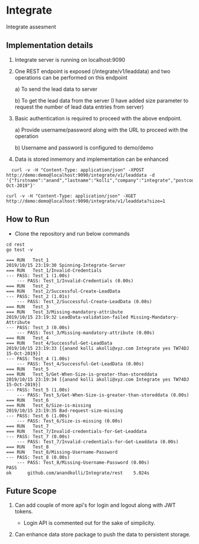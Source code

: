 # Integrate
Integrate assesment

## Implementation details
1) Integrate server is running on localhost:9090
2) One REST endpoint is exposed (/integrate/v1/leaddata) and two operations can be performed on this endpoint
    
    a) To send the lead data to server
    
    b) To get the lead data from the server (I have added size parameter to request the number of lead data entries from server)

3) Basic authentication is required to proceed with the above endpoint.

    a) Provide username/password along with the URL to proceed with the operation
    
    b) Username and password is configured to demo/demo

4) Data is stored inmemory and implementation can be enhanced 
  ```
    curl -v -H "Content-Type: application/json" -XPOST http://demo:demo@localhost:9090/integrate/v1/leaddata -d '{"firstname":"anand","lastname":"kolli","company":"integrate","postcode":"TW74DJ","email":"akolli@xyz.com","acceptterms":"yess","dat":"15-Oct-2019"}'

curl -v -H "Content-Type: application/json" -XGET http://demo:demo@localhost:9090/integrate/v1/leaddata?size=1
  ```
 
## How to Run
- Clone the repository and run below commands
```
cd rest
go test -v

=== RUN   Test_1
2019/10/15 23:19:30 Spinning-Integrate-Server
=== RUN   Test_1/Invalid-Credentials
--- PASS: Test_1 (1.00s)
    --- PASS: Test_1/Invalid-Credentials (0.00s)
=== RUN   Test_2
=== RUN   Test_2/Successful-Create-LeadData
--- PASS: Test_2 (1.01s)
    --- PASS: Test_2/Successful-Create-LeadData (0.00s)
=== RUN   Test_3
=== RUN   Test_3/Missing-mandatory-attribute
2019/10/15 23:19:32 LeadData-validation-failed Missing-Mandatory-Attribute
--- PASS: Test_3 (0.00s)
    --- PASS: Test_3/Missing-mandatory-attribute (0.00s)
=== RUN   Test_4
=== RUN   Test_4/Successful-Get-LeadData
2019/10/15 23:19:33 [{anand kolli akolli@xyz.com Integrate yes TW74DJ 15-Oct-2019}]
--- PASS: Test_4 (1.00s)
    --- PASS: Test_4/Successful-Get-LeadData (0.00s)
=== RUN   Test_5
=== RUN   Test_5/Get-When-Size-is-greater-than-storeddata
2019/10/15 23:19:34 [{anand kolli akolli@xyz.com Integrate yes TW74DJ 15-Oct-2019}]
--- PASS: Test_5 (1.00s)
    --- PASS: Test_5/Get-When-Size-is-greater-than-storeddata (0.00s)
=== RUN   Test_6
=== RUN   Test_6/Size-is-missing
2019/10/15 23:19:35 Bad-request-size-missing
--- PASS: Test_6 (1.00s)
    --- PASS: Test_6/Size-is-missing (0.00s)
=== RUN   Test_7
=== RUN   Test_7/Invalid-credentials-for-Get-Leaddata
--- PASS: Test_7 (0.00s)
    --- PASS: Test_7/Invalid-credentials-for-Get-Leaddata (0.00s)
=== RUN   Test_8
=== RUN   Test_8/Missing-Username-Password
--- PASS: Test_8 (0.00s)
    --- PASS: Test_8/Missing-Username-Password (0.00s)
PASS
ok      github.com/anandkolli/Integrate/rest    5.024s

```

## Future Scope
1) Can add couple of more api's for login and logout along with JWT tokens.
   - Login API is commented out for the sake of simplicity.

2) Can enhance data store package to push the data to persistent storage.
